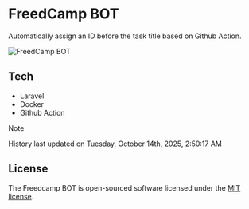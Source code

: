 # FreedCamp BOT

Automatically assign an ID before the task title based on Github Action.

![FreedCamp BOT](https://repository-images.githubusercontent.com/737932867/7d34798b-2680-471c-b089-a78a718d3d6a)

## Tech

- Laravel
- Docker
- Github Action

> [!NOTE]  
> History last updated on Tuesday, October 14th, 2025, 2:50:17 AM

## License

The Freedcamp BOT is open-sourced software licensed under the [MIT license](https://opensource.org/licenses/MIT).
